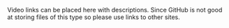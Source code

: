 Video links can be placed here with descriptions.   Since GitHub is not good at storing files of this type so please use links to other sites.  



